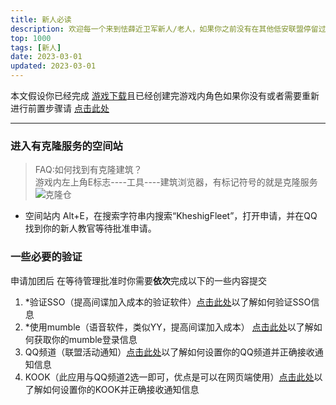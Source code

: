```yaml
---
title: 新人必读
description: 欢迎每一个来到怯薛近卫军新人/老人，如果你之前没有在其他低安联盟停留过，你可能需要一些时间来阅读本文，并完成相关操作。
top: 1000
tags: [新人]
date: 2023-03-01
updated: 2023-03-01
---
```


本文假设你已经完成 [游戏下载]()且已经创建完游戏内角色如果你没有或者需要重新进行前置步骤请 <u>[点击此处]()</u>

------------------

### 进入有克隆服务的空间站 
> FAQ:如何找到有克隆建筑？  
> 游戏内左上角E标志----工具----建筑浏览器，有标记符号的就是克隆服务  
> ![克隆仓](https://kheshigfleet.github.io/img/clone.png)

+ 空间站内 Alt+E，在搜索字符串内搜索“KheshigFleet”，打开申请，并在QQ找到你的新人教官等待批准申请。

### 一些必要的验证
申请加团后 在等待管理批准时你需要**依次**完成以下的一些内容提交

1. *验证SSO（提高间谍加入成本的验证软件）[点击此处]()以了解如何验证SSO信息
2. *使用mumble（语音软件，类似YY，提高间谍加入成本） [点击此处]()以了解如何获取你的mumble登录信息
3. QQ频道（联盟活动通知）[点击此处]()以了解如何设置你的QQ频道并正确接收通知信息  
3. KOOK（此应用与QQ频道2选一即可，优点是可以在网页端使用）[点击此处]()以了解如何设置你的KOOK并正确接收通知信息  